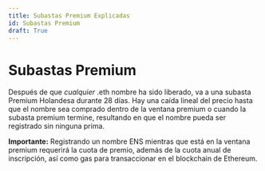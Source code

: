 ```yaml
---
title: Subastas Premium Explicadas
id: Subastas Premium
draft: True
---
```


# Subastas Premium

Después de que _cualquier_ .eth nombre ha sido liberado, va a una subasta Premium Holandesa durante 28 días. Hay una caída lineal del precio hasta que el nombre sea comprado dentro de la ventana premium o cuando la subasta premium termine, resultando en que el nombre pueda ser registrado sin ninguna prima.

**Importante:** Registrando un nombre ENS mientras que está en la ventana premium requerirá la cuota de premio, además de la cuota anual de inscripción, así como gas para transaccionar en el blockchain de Ethereum.


<!-- 
### References:

* [What is a premium auction?](../../../ens-domain-faqs/registrations-and-extensions/what-is-a-premium-auction.md)
* [\[EP5\] \[Executable\] Set the temporary premium start price to $100,000](https://docs.ens.domains/v/governance/governance-proposals/ep5-executable-set-the-temporary-premium-start-price-to-usd100-000)
* [Dutch auction - Wikipedia](https://en.wikipedia.org/wiki/Dutch\_auction) 
-->
